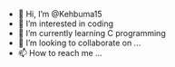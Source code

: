 - 👋 Hi, I’m @Kehbuma15
- 👀 I’m interested in coding 
- 🌱 I’m currently learning C programming 
- 💞️ I’m looking to collaborate on ...
- 📫 How to reach me ...

<!---
Kehbuma15/Kehbuma15 is a ✨ special ✨ repository because its `README.md` (this file) appears on your GitHub profile.
You can click the Preview link to take a look at your changes.
--->
